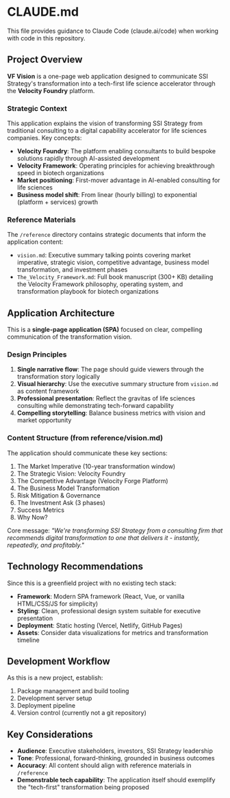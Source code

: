 # CLAUDE.md

This file provides guidance to Claude Code (claude.ai/code) when working with code in this repository.

## Project Overview

**VF Vision** is a one-page web application designed to communicate SSI Strategy's transformation into a tech-first life science accelerator through the **Velocity Foundry** platform.

### Strategic Context

This application explains the vision of transforming SSI Strategy from traditional consulting to a digital capability accelerator for life sciences companies. Key concepts:

- **Velocity Foundry**: The platform enabling consultants to build bespoke solutions rapidly through AI-assisted development
- **Velocity Framework**: Operating principles for achieving breakthrough speed in biotech organizations
- **Market positioning**: First-mover advantage in AI-enabled consulting for life sciences
- **Business model shift**: From linear (hourly billing) to exponential (platform + services) growth

### Reference Materials

The `/reference` directory contains strategic documents that inform the application content:

- `vision.md`: Executive summary talking points covering market imperative, strategic vision, competitive advantage, business model transformation, and investment phases
- `The_Velocity_Framework.md`: Full book manuscript (300+ KB) detailing the Velocity Framework philosophy, operating system, and transformation playbook for biotech organizations

## Application Architecture

This is a **single-page application (SPA)** focused on clear, compelling communication of the transformation vision.

### Design Principles

1. **Single narrative flow**: The page should guide viewers through the transformation story logically
2. **Visual hierarchy**: Use the executive summary structure from `vision.md` as content framework
3. **Professional presentation**: Reflect the gravitas of life sciences consulting while demonstrating tech-forward capability
4. **Compelling storytelling**: Balance business metrics with vision and market opportunity

### Content Structure (from reference/vision.md)

The application should communicate these key sections:
1. The Market Imperative (10-year transformation window)
2. The Strategic Vision: Velocity Foundry
3. The Competitive Advantage (Velocity Forge Platform)
4. The Business Model Transformation
5. Risk Mitigation & Governance
6. The Investment Ask (3 phases)
7. Success Metrics
8. Why Now?

Core message: *"We're transforming SSI Strategy from a consulting firm that recommends digital transformation to one that delivers it - instantly, repeatedly, and profitably."*

## Technology Recommendations

Since this is a greenfield project with no existing tech stack:

- **Framework**: Modern SPA framework (React, Vue, or vanilla HTML/CSS/JS for simplicity)
- **Styling**: Clean, professional design system suitable for executive presentation
- **Deployment**: Static hosting (Vercel, Netlify, GitHub Pages)
- **Assets**: Consider data visualizations for metrics and transformation timeline

## Development Workflow

As this is a new project, establish:
1. Package management and build tooling
2. Development server setup
3. Deployment pipeline
4. Version control (currently not a git repository)

## Key Considerations

- **Audience**: Executive stakeholders, investors, SSI Strategy leadership
- **Tone**: Professional, forward-thinking, grounded in business outcomes
- **Accuracy**: All content should align with reference materials in `/reference`
- **Demonstrable tech capability**: The application itself should exemplify the "tech-first" transformation being proposed
